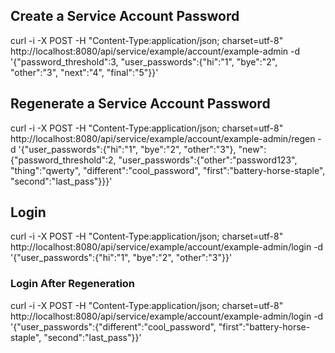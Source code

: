 ## Create a Service Account Password
curl -i -X POST -H "Content-Type:application/json; charset=utf-8" http://localhost:8080/api/service/example/account/example-admin -d '{"password_threshold":3, "user_passwords":{"hi":"1", "bye":"2", "other":"3", "next":"4", "final":"5"}}'

## Regenerate a Service Account Password
curl -i -X POST -H "Content-Type:application/json; charset=utf-8" http://localhost:8080/api/service/example/account/example-admin/regen -d '{"user_passwords":{"hi":"1", "bye":"2", "other":"3"}, "new":{"password_threshold":2, "user_passwords":{"other":"password123", "thing":"qwerty", "different":"cool_password", "first":"battery-horse-staple", "second":"last_pass"}}}'

## Login
curl -i -X POST -H "Content-Type:application/json; charset=utf-8" http://localhost:8080/api/service/example/account/example-admin/login -d '{"user_passwords":{"hi":"1", "bye":"2", "other":"3"}}'

### Login After Regeneration
curl -i -X POST -H "Content-Type:application/json; charset=utf-8" http://localhost:8080/api/service/example/account/example-admin/login -d '{"user_passwords":{"different":"cool_password", "first":"battery-horse-staple", "second":"last_pass"}}'